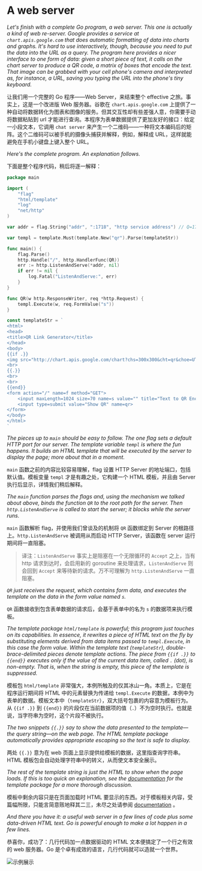 # A web server

*Let's finish with a complete Go program, a web server. This one is actually a kind of web re-server. Google provides a service at `chart.apis.google.com` that does automatic formatting of data into charts and graphs. It's hard to use interactively, though, because you need to put the data into the URL as a query. The program here provides a nicer interface to one form of data: given a short piece of text, it calls on the chart server to produce a QR code, a matrix of boxes that encode the text. That image can be grabbed with your cell phone's camera and interpreted as, for instance, a URL, saving you typing the URL into the phone's tiny keyboard.*

让我们用一个完整的 Go 程序——Web Server，来结束整个 effective 之旅。事实上，这是一个改进版 Web 服务器。谷歌在 `chart.apis.google.com` 上提供了一种自动将数据转化为图表和图像的服务。但其交互性却有些差强人意，你需要手动将数据粘贴到 url 才能进行查询。本程序为表单数据提供了更加友好的接口：给定一小段文本，它调用 `chat server` 来产生一个二维码——一种将文本编码后的矩阵。这个二维码可以被手机的摄像头捕获并解释，例如，解释成 URL，这样就能避免在手机小键盘上键入整个 URL。

*Here's the complete program. An explanation follows.*

下面是整个程序代码，稍后将逐一解释：

```go
package main

import (
    "flag"
    "html/template"
    "log"
    "net/http"
)

var addr = flag.String("addr", ":1718", "http service address") // Q=17, R=18

var templ = template.Must(template.New("qr").Parse(templateStr))

func main() {
    flag.Parse()
    http.Handle("/", http.HandlerFunc(QR))
    err := http.ListenAndServe(*addr, nil)
    if err != nil {
        log.Fatal("ListenAndServe:", err)
    }
}

func QR(w http.ResponseWriter, req *http.Request) {
    templ.Execute(w, req.FormValue("s"))
}

const templateStr = `
<html>
<head>
<title>QR Link Generator</title>
</head>
<body>
{{if .}}
<img src="http://chart.apis.google.com/chart?chs=300x300&cht=qr&choe=UTF-8&chl={{.}}" />
<br>
{{.}}
<br>
<br>
{{end}}
<form action="/" name=f method="GET">
    <input maxLength=1024 size=70 name=s value="" title="Text to QR Encode">
    <input type=submit value="Show QR" name=qr>
</form>
</body>
</html>
`
```

*The pieces up to `main` should be easy to follow. The one flag sets a default HTTP port for our server. The template variable `templ` is where the fun happens. It builds an HTML template that will be executed by the server to display the page; more about that in a moment.*

`main` 函数之前的内容比较容易理解，flag 设置 HTTP Server 的地址端口，包括默认值。模板变量 `templ` 才是有趣之处，它构建一个 HTML 模板，并且由 Server 执行后显示，详情我们稍后解释。

*The `main` function parses the flags and, using the mechanism we talked about above, binds the function `QR` to the root path for the server. Then `http.ListenAndServe` is called to start the server; it blocks while the server runs.*

`main` 函数解析 flag，并使用我们曾谈及的机制将 `QR` 函数绑定到 Server 的根路径上。`http.ListenAndServe` 被调用从而启动 HTTP Server，该函数在 server 运行期间将一直阻塞。

> 译注：`ListenAndServe` 事实上是阻塞在一个无限循环的 `Accept` 之上，当有 http 请求到达时，会启用新的 goroutine 来处理请求，`ListenAndServe` 则会回到 `Accept` 来等待新的请求。万不可理解为 `http.ListenAndServe` 一直阻塞。

*`QR` just receives the request, which contains form data, and executes the template on the data in the form value named `s`.*

`QR` 函数接收到包含表单数据的请求后，会基于表单中的名为 `s` 的数据项来执行模板。

*The template package `html/template` is powerful; this program just touches on its capabilities. In essence, it rewrites a piece of HTML text on the fly by substituting elements derived from data items passed to `templ.Execute`, in this case the form value. Within the template text (`templateStr`), double-brace-delimited pieces denote template actions. The piece from `{{if .}}` to `{{end}}` executes only if the value of the current data item, called `.` (dot), is non-empty. That is, when the string is empty, this piece of the template is suppressed.*

模板包 `html/template` 非常强大，本例所触及的仅其冰山一角。本质上，它是在程序运行期间将 HTML 中的元素替换为传递给 `templ.Execute` 的数据，本例中为表单的数据。模板文本中（`templateStr`），双大括号包裹的内容意为模板行为。从 `{{if .}}` 到 `{{end}}` 的片段仅在当前数据项的值（`.`）不为空时执行。也就是说，当字符串为空时，这个片段不被执行。

*The two snippets `{{.}}` say to show the data presented to the template—the query string—on the web page. The HTML template package automatically provides appropriate escaping so the text is safe to display.*

两处 `{{.}}` 意为在 web 页面上显示提供给模板的数据，这里指查询字符串。HTML 模板包会自动处理字符串中的转义，从而使文本安全展示。

*The rest of the template string is just the HTML to show when the page loads. If this is too quick an explanation, see the [documentation](https://go.dev/pkg/html/template/) for the template package for a more thorough discussion.*

模板中剩余内容只是在页面加载时 HTML 要显示的东西。对于模板相关内容，受篇幅所限，只能言简意赅地释其二三，未尽之处请参阅 [documentation](https://go.dev/pkg/html/template/) 。

*And there you have it: a useful web server in a few lines of code plus some data-driven HTML text. Go is powerful enough to make a lot happen in a few lines.*

恭喜你，成功了：几行代码加一点数据驱动的 HTML 文本便搞定了一个行之有效的 web 服务器。Go 是个卓有成效的语言，几行代码就可以造就一个世界。

![示例展示](https://qiniu.liupzmin.com/qr.png)